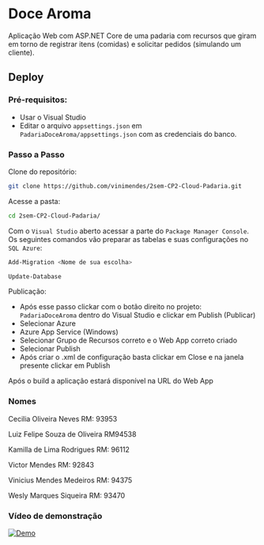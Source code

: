 # Doce Aroma
Aplicação Web com ASP.NET Core de uma padaria com recursos que giram em torno de registrar itens (comidas) e solicitar pedidos (simulando um cliente).

## Deploy
### Pré-requisitos:
- Usar o Visual Studio
- Editar o arquivo `appsettings.json` em `PadariaDoceAroma/appsettings.json` com as credenciais do banco.

### Passo a Passo
Clone do repositório:
```bash
git clone https://github.com/vinimendes/2sem-CP2-Cloud-Padaria.git
```
Acesse a pasta:
```bash
cd 2sem-CP2-Cloud-Padaria/
```

Com o `Visual Studio` aberto acessar a parte do `Package Manager Console`. Os seguintes comandos vão preparar as tabelas e suas configurações no `SQL Azure`:
```bash
Add-Migration <Nome de sua escolha>
```
```bash
Update-Database
```
Publicação:
- Após esse passo clickar com o botão direito no projeto: `PadariaDoceAroma` dentro do Visual Studio e clickar em Publish (Publicar)
- Selecionar Azure
- Azure App Service (Windows)
- Selecionar Grupo de Recursos correto e o Web App correto criado
- Selecionar Publish
- Após criar o .xml de configuração basta clickar em Close e na janela presente clickar em Publish

Após o build a aplicação estará disponível na URL do Web App

### Nomes
Cecilia Oliveira Neves RM: 93953

Luiz Felipe Souza de Oliveira RM94538

Kamilla de Lima Rodrigues RM: 96112

Victor Mendes RM: 92843

Vinicius Mendes Medeiros RM: 94375

Wesly Marques Siqueira RM: 93470

### Vídeo de demonstração
[![Demo](https://img.youtube.com/vi/IGMHgWMmI7g/maxresdefault.jpg)](https://www.youtube.com/watch?v=IGMHgWMmI7g)
